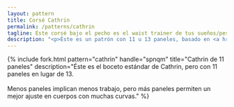 ```yaml
---
layout: pattern
title: Corsé Cathrin
permalink: /patterns/cathrin
tagline: Este corsé bajo el pecho es el waist trainer de tus sueños/pesadillas
description: "<p>Éste es un patrón con 11 u 13 paneles, basado en <a href='https://katafalk.wordpress.com/2010/06/24/underbust-pattern-tutorial/'>este tutorial de Cathrin Ahlen</a> (de ahí el nombre).</p><p>El estilo de este corsé se adapta a tus deseos, y viene en las variantes de 11 o 13 paneles.</p>El objetivo de este corsé es reducir tu cintura y aplanar tu vientre.</p>"
---
```

{% include fork.html
    pattern="cathrin"
    handle="spnqm"
    title="Cathrin de 11 paneles"
    description="Éste es el boceto estándar de Cathrin, pero con 11 paneles en lugar de 13.
    <br><br>
    Menos paneles implican menos trabajo, pero más paneles permiten un mejor ajuste en cuerpos con muchas curvas."
%}

